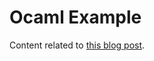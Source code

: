 # Ocaml Example

Content related to [this blog post](https://paulosuzart.github.io/blog/2021/11/14/ocaml-dream/).